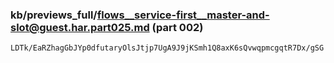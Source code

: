 ### kb/previews_full/flows__service-first__master-and-slot@guest.har.part025.md (part 002)

```md
LDTk/EaRZhagGbJYp0dfutaryOlsJtjp7UgA9J9jKSmh1Q8axK6sQvwqpmcgqtR7Dx/gSG
```

```
